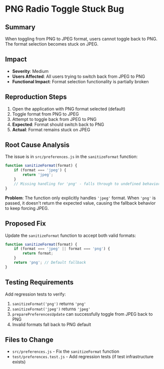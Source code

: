 # PNG Radio Toggle Stuck Bug

## Summary
When toggling from PNG to JPEG format, users cannot toggle back to PNG. The format selection becomes stuck on JPEG.

## Impact
- **Severity**: Medium
- **Users Affected**: All users trying to switch back from JPEG to PNG
- **Functional Impact**: Format selection functionality is partially broken

## Reproduction Steps
1. Open the application with PNG format selected (default)
2. Toggle format from PNG to JPEG
3. Attempt to toggle back from JPEG to PNG
4. **Expected**: Format should switch back to PNG
5. **Actual**: Format remains stuck on JPEG

## Root Cause Analysis
The issue is in `src/preferences.js` in the `sanitizeFormat` function:

```javascript
function sanitizeFormat(format) {
    if (format === 'jpeg') {
        return 'jpeg';
    }
    // Missing handling for 'png' - falls through to undefined behavior
}
```

**Problem**: The function only explicitly handles `'jpeg'` format. When `'png'` is passed, it doesn't return the expected value, causing the fallback behavior to keep forcing JPEG.

## Proposed Fix
Update the `sanitizeFormat` function to accept both valid formats:

```javascript
function sanitizeFormat(format) {
    if (format === 'jpeg' || format === 'png') {
        return format;
    }
    return 'png'; // Default fallback
}
```

## Testing Requirements
Add regression tests to verify:
1. `sanitizeFormat('png')` returns `'png'`
2. `sanitizeFormat('jpeg')` returns `'jpeg'`
3. `preparePreferencesUpdate` can successfully toggle from JPEG back to PNG
4. Invalid formats fall back to PNG default

## Files to Change
- `src/preferences.js` - Fix the `sanitizeFormat` function
- `test/preferences.test.js` - Add regression tests (if test infrastructure exists)